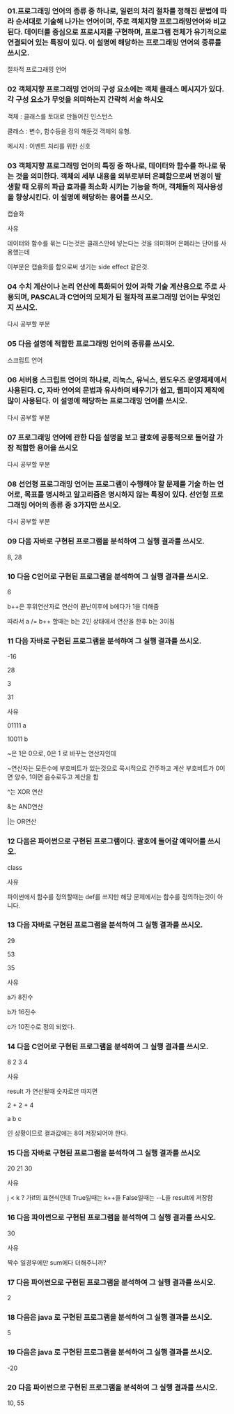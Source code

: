### 01.프로그래밍 언어의 종류 중 하나로, 일련의 처리 절차를 정해진 문법에 따라 순서대로 기술해 나가는 언어이며, 주로 객체지향 프로그래밍언어와 비교된다. 데이터를 중심으로 프로시저를 구현하며, 프로그램 전체가 유기적으로 연결되어 있는 특징이 있다. 이 설명에 해당하는 프로그래밍 언어의 종류를 쓰시오.

절차적 프로그래밍 언어



### 02 객체지향 프로그래밍 언어의 구성 요소에는 객체 클래스 메시지가 있다. 각 구성 요소가 무엇을 의미하는지 간략히 서술 하시오

객체 : 클래스를 토대로 만들어진 인스턴스

클래스 : 변수, 함수등을 정의 해둔것 객체의 유형.

메시지 : 이벤트 처리를 위한 신호

### 03 객체지향 프로그래밍 언어의 특징 중 하나로, 데이터와 함수를 하나로 묶는 것을 의미한다. 객체의 세부 내용을 외부로부터 은폐함으로써 변경이 발생할 때 오류의 파급 효과를 최소화 시키는 기능을 하며, 객체들의 재사용성을 향상시킨다. 이 설명에 해당하는 용어를 쓰시오.

캡슐화

사유

데이터와 함수를 묶는 다는것은 클래스안에 넣는다는 것을 의미하며 은폐라는 단어를 사용했는데 

이부분은 캡슐화를 함으로써 생기는 side effect 같은것.

### 04 수치 계산이나 논리 연산에 특화되어 있어 과학 기술 계산용으로 주로 사용되며, PASCAL과 C언어의 모체가 된 절차적 프로그래밍 언어는 무엇인지 쓰시오.

다시 공부할 부분



### 05 다음 설명에 적합한 프로그래밍 언어의 종류를 쓰시오.

스크립트 언어



### 06 서버용 스크립트 언어의 하나로, 리눅스, 유닉스, 윈도우즈 운영체제에서 사용된다. C, 자바 언어의 문법과 유사하며 배우기가 쉽고, 웹피이지 제작에 많이 사용된다. 이 설명에 해당하는 프로그래밍 언어를 쓰시오.

다시 공부할 부분



### 07 프로그래밍 언어에 관한 다음 설명을 보고 괄호에 공통적으로 들어갈 가장 적합한 용어을 쓰시오

다시 공부할 부분





### 08 선언형 프로그래밍 언어는 프로그램이 수행해야 할 문제를 기술 하는 언어로, 목표를 명시하고 알고리즘은 명시하지 않는 특징이 있다. 선언형 프로그래밍 어어의 종류 중 3가지만 쓰시오.

다시 공부할 부분



### 09 다음 자바로 구현된 프로그램을 분석하여 그 실행 결과를 쓰시오.

8, 28



### 10 다음 C언어로 구현된 프로그램을 분석하여 그 실행 결과를 쓰시오.

6

b++은 후위연산자로 연산이 끝난이후에 b에다가 1을 더해줌

따라서 a /= b++ 할때는 b는 2인 상태에서 연산을 한후 b는 3이됨



### 11 다음 자바로 구현된 프로그램을 분석햐여 그 실행 결과를 쓰시오.

-16

28

3

31



사유

01111 a

10011 b

~은 1은 0으로, 0은 1 로 바꾸는 연산자인데 

~연산자는 모든수에 부호비트가 있는것으로 묵시적으로 간주하고 계산 부호비트가 0이면 양수, 1이면 음수로두고 계산을 함

^는 XOR 연산

&는 AND연산

|는 OR연산



### 12 다음은 파이썬으로 구현된 프로그램이다. 괄호에 들어갈 예약어를 쓰시오.

class

사유

파이썬에서 함수를 정의할때는 def를 쓰지만 해당 문제에서는 함수를 정의하는것이 아니다.



### 13 다음 자바로 구현된 프로그램을 분석하여 그 실행 결과를 쓰시오.

29

53

35

사유

a가 8진수

b가 16진수

c가 10진수로 정의 되었다.



### 14 다음 C언어로 구현된 프로그램을 분석하여 그 실행 결과를 쓰시오.

8 2 3 4

사유

result 가 연산될때 숫자로만 따지면 

2 + 2 + 4 

a    b    c  

인 상황이므로 결과값에는 8이 저장되어야 한다.





### 15 다음 자바로 구현된 프로그램을 분석하여 그 실행 결과를 쓰시오

20 21 30

사유

j < k ? 가if의 표현식인데 True일때는 k++을 False일때는 --L을 result에 저장함



### 16 다음 파이썬으로 구현된 프로그램을 분석하여 그 실행 결과를 쓰시오.

30

사유

짝수 일경우에만 sum에다 더해주니까?



### 17 다음 파이썬으로 구현된 프로그램을 분석하여 그 실행 결과를 쓰시오.

2



### 18 다음은 java 로 구현된 프로그램을 분석하여 그 실행 결과를 쓰시오.

5



### 19 다음은 java 로 구현된 프로그램을 분석하여 그 실행 결과를 쓰시오.

-20



### 20 다음 파이썬으로 구현된 프로그램을 분석하여 그 실행 결과를 쓰시오.

10, 55

